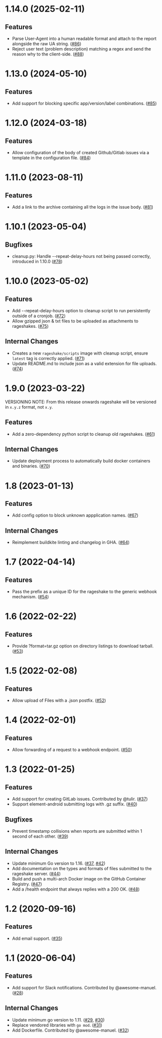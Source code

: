 1.14.0 (2025-02-11)
===================

Features
--------

- Parse User-Agent into a human readable format and attach to the report alongside the raw UA string. ([\#86](https://github.com/matrix-org/rageshake/issues/86))
- Reject user text (problem description) matching a regex and send the reason why to the client-side. ([\#88](https://github.com/matrix-org/rageshake/issues/88))


1.13.0 (2024-05-10)
===================

Features
--------

- Add support for blocking specific app/version/label combinations. ([\#85](https://github.com/matrix-org/rageshake/issues/85))


1.12.0 (2024-03-18)
===================

Features
--------

- Allow configuration of the body of created Github/Gitlab issues via a template in the configuration file. ([\#84](https://github.com/matrix-org/rageshake/issues/84))


1.11.0 (2023-08-11)
===================

Features
--------

- Add a link to the archive containing all the logs in the issue body. ([\#81](https://github.com/matrix-org/rageshake/issues/81))


1.10.1 (2023-05-04)
===================

Bugfixes
--------

- cleanup.py: Handle --repeat-delay-hours not being passed correctly, introduced in 1.10.0 ([\#78](https://github.com/matrix-org/rageshake/issues/78))


1.10.0 (2023-05-02)
===================

Features
--------

- Add --repeat-delay-hours option to cleanup script to run persistently outside of a cronjob. ([\#72](https://github.com/matrix-org/rageshake/issues/72))
- Allow gzipped json & txt files to be uploaded as attachments to rageshakes. ([\#75](https://github.com/matrix-org/rageshake/issues/75))


Internal Changes
----------------

- Creates a new `rageshake/scripts` image with cleanup script, ensure `latest` tag is correctly applied. ([\#71](https://github.com/matrix-org/rageshake/issues/71))
- Update README.md to include json as a valid extension for file uploads. ([\#74](https://github.com/matrix-org/rageshake/issues/74))


1.9.0 (2023-03-22)
==================

VERSIONING NOTE: From this release onwards rageshake will be versioned in `x.y.z` format, not `x.y`.

Features
--------

- Add a zero-dependency python script to cleanup old rageshakes. ([\#61](https://github.com/matrix-org/rageshake/issues/61))


Internal Changes
----------------

- Update deployment process to automatically build docker containers and binaries. ([\#70](https://github.com/matrix-org/rageshake/issues/70))


1.8 (2023-01-13)
================

Features
--------

- Add config option to block unknown appplication names. ([\#67](https://github.com/matrix-org/rageshake/issues/67))


Internal Changes
----------------

- Reimplement buildkite linting and changelog in GHA. ([\#64](https://github.com/matrix-org/rageshake/issues/64))


1.7 (2022-04-14)
================

Features
--------

- Pass the prefix as a unique ID for the rageshake to the generic webhook mechanism. ([\#54](https://github.com/matrix-org/rageshake/issues/54))


1.6 (2022-02-22)
================

Features
--------

- Provide ?format=tar.gz option on directory listings to download tarball. ([\#53](https://github.com/matrix-org/rageshake/issues/53))


1.5 (2022-02-08)
================

Features
--------

- Allow upload of Files with a .json postfix. ([\#52](https://github.com/matrix-org/rageshake/issues/52))


1.4 (2022-02-01)
================

Features
--------

- Allow forwarding of a request to a webhook endpoint. ([\#50](https://github.com/matrix-org/rageshake/issues/50))


1.3 (2022-01-25)
================

Features
--------

- Add support for creating GitLab issues. Contributed by @tulir. ([\#37](https://github.com/matrix-org/rageshake/issues/37))
- Support element-android submitting logs with .gz suffix. ([\#40](https://github.com/matrix-org/rageshake/issues/40))


Bugfixes
--------

- Prevent timestamp collisions when reports are submitted within 1 second of each other. ([\#39](https://github.com/matrix-org/rageshake/issues/39))


Internal Changes
----------------

- Update minimum Go version to 1.16. ([\#37](https://github.com/matrix-org/rageshake/issues/37), [\#42](https://github.com/matrix-org/rageshake/issues/42))
- Add documentation on the types and formats of files submitted to the rageshake server. ([\#44](https://github.com/matrix-org/rageshake/issues/44))
- Build and push a multi-arch Docker image on the GitHub Container Registry. ([\#47](https://github.com/matrix-org/rageshake/issues/47))
- Add a /health endpoint that always replies with a 200 OK. ([\#48](https://github.com/matrix-org/rageshake/issues/48))


1.2 (2020-09-16)
================

Features
--------

- Add email support. ([\#35](https://github.com/matrix-org/rageshake/issues/35))


1.1 (2020-06-04)
================

Features
--------

- Add support for Slack notifications. Contributed by @awesome-manuel. ([\#28](https://github.com/matrix-org/rageshake/issues/28))


Internal Changes
----------------

- Update minimum go version to 1.11. ([\#29](https://github.com/matrix-org/rageshake/issues/29), [\#30](https://github.com/matrix-org/rageshake/issues/30))
- Replace vendored libraries with `go mod`. ([\#31](https://github.com/matrix-org/rageshake/issues/31))
- Add Dockerfile. Contributed by @awesome-manuel. ([\#32](https://github.com/matrix-org/rageshake/issues/32))
